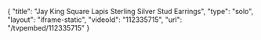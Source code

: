 {
    "title": "Jay King Square Lapis Sterling Silver Stud Earrings",
    "type": "solo",
    "layout": "iframe-static",
    "videoId": "112335715",
    "url": "\/tvpembed\/112335715"
}